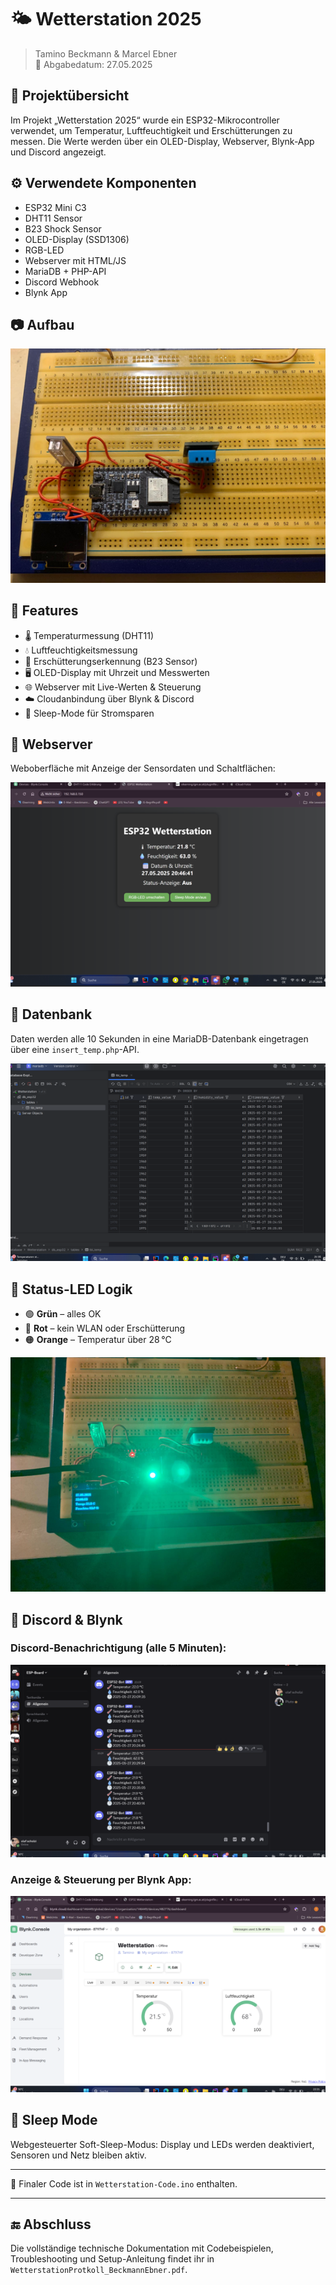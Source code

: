 # 🌤️ Wetterstation 2025

> Tamino Beckmann & Marcel Ebner  
> 📅 Abgabedatum: 27.05.2025

## 🔧 Projektübersicht

Im Projekt „Wetterstation 2025“ wurde ein ESP32-Mikrocontroller verwendet, um Temperatur, Luftfeuchtigkeit und Erschütterungen zu messen. Die Werte werden über ein OLED-Display, Webserver, Blynk-App und Discord angezeigt.

## ⚙️ Verwendete Komponenten

- ESP32 Mini C3
- DHT11 Sensor
- B23 Shock Sensor
- OLED-Display (SSD1306)
- RGB-LED
- Webserver mit HTML/JS
- MariaDB + PHP-API
- Discord Webhook
- Blynk App

## 📷 Aufbau

![Aufbau](Protokoll-Bilder/Aufbau.png)

## 🧪 Features

- 🌡 Temperaturmessung (DHT11)
- 💧 Luftfeuchtigkeitsmessung
- 🚨 Erschütterungserkennung (B23 Sensor)
- 🖥️ OLED-Display mit Uhrzeit und Messwerten
- 🌐 Webserver mit Live-Werten & Steuerung
- ☁️ Cloudanbindung über Blynk & Discord
- 🔌 Sleep-Mode für Stromsparen

## 📁 Webserver

Weboberfläche mit Anzeige der Sensordaten und Schaltflächen:

![Webserver](Protokoll-Bilder/Startseite.png)

## 💾 Datenbank

Daten werden alle 10 Sekunden in eine MariaDB-Datenbank eingetragen über eine `insert_temp.php`-API.

![DataGrip](Protokoll-Bilder/Webserver.png)

## 🔴 Status-LED Logik

- 🟢 **Grün** – alles OK  
- 🔴 **Rot** – kein WLAN oder Erschütterung  
- 🟠 **Orange** – Temperatur über 28 °C

![Status LED](Protokoll-Bilder/LED.png)

## 📱 Discord & Blynk

### Discord-Benachrichtigung (alle 5 Minuten):

![Discord](Protokoll-Bilder/Discord.png)

### Anzeige & Steuerung per Blynk App:

![Blynk](Protokoll-Bilder/Blynk.png)

## 🧠 Sleep Mode

Webgesteuerter Soft-Sleep-Modus: Display und LEDs werden deaktiviert, Sensoren und Netz bleiben aktiv.

---

📜 Finaler Code ist in `Wetterstation-Code.ino` enthalten.

---

## 🔚 Abschluss

Die vollständige technische Dokumentation mit Codebeispielen, Troubleshooting und Setup-Anleitung findet ihr in `WetterstationProtkoll_BeckmannEbner.pdf`.

